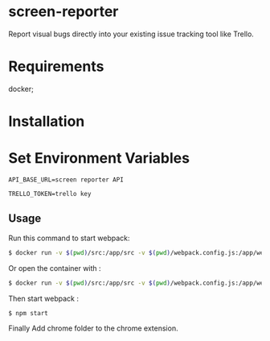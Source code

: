 # screen-reporter

Report visual bugs directly into your existing issue tracking tool like Trello.

# Requirements
docker;

# Installation

# Set Environment Variables

``` env
API_BASE_URL=screen reporter API

TRELLO_TOKEN=trello key
```

## Usage

Run this command to start webpack:

``` bash
$ docker run -v $(pwd)/src:/app/src -v $(pwd)/webpack.config.js:/app/webpack.config.js -v $(pwd)/.babelrc:/app/.babelrc -v $(pwd)/.env:/app/.env -v $(pwd)/chrome:/app/chrome chrome_extension
```

Or open the container with :

```bash
$ docker run -v $(pwd)/src:/app/src -v $(pwd)/webpack.config.js:/app/webpack.config.js -v $(pwd)/.babelrc:/app/.babelrc -v $(pwd)/.env:/app/.env -v $(pwd)/chrome:/app/chrome -it -u root chrome_extension /bin/bash
```

Then start webpack :
```bash
$ npm start
```

Finally Add chrome folder to the chrome extension.
